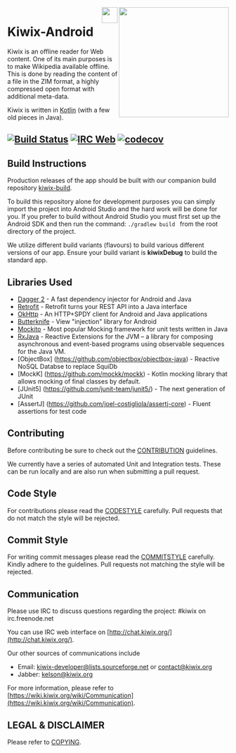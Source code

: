 <img src="https://github.com/kiwix/kiwix-android/blob/master/Kiwix_icon_transparent_512x512.png" align="right" height='250' />
<a href="https://play.google.com/store/apps/details?id=org.kiwix.kiwixmobile" target='_blank' align="right">
  <img align="right" height="36" src="https://play.google.com/intl/en/badges/images/badge_new.png" />
</a>

# Kiwix-Android

Kiwix is an offline reader for Web content. One of its main purposes is to make Wikipedia available offline. This is done by reading the content of a file in the ZIM format, a highly compressed open format with additional meta-data.

Kiwix is written in [Kotlin](https://kotlinlang.org/) (with a few old pieces in Java).

[![Build Status](https://travis-ci.org/kiwix/kiwix-android.svg?branch=master)](https://travis-ci.org/kiwix/kiwix-android)
[![IRC Web](https://img.shields.io/badge/chat-on%20freenode-brightgreen.svg)](http://chat.kiwix.org)
[![codecov](https://codecov.io/gh/kiwix/kiwix-android/branch/master/graph/badge.svg)](https://codecov.io/gh/kiwix/kiwix-android)
---

## Build Instructions

Production releases of the app should be built with our companion build repository [kiwix-build](https://github.com/kiwix/kiwix-build).

To build this repository alone for development purposes you can simply import the project into Android Studio and the hard work will be done for you. If you prefer to build without Android Studio you must first set up the Android SDK and then run the command: ```./gradlew build ``` from the root directory of the project.

We utilize different build variants (flavours) to build various different versions of our app. Ensure your build variant is **kiwixDebug** to build the standard app.

## Libraries Used

- [Dagger 2](https://github.com/google/dagger) - A fast dependency injector for Android and Java
- [Retrofit](https://square.github.io/retrofit/) - Retrofit turns your REST API into a Java interface
- [OkHttp](https://github.com/square/okhttp) - An HTTP+SPDY client for Android and Java applications
- [Butterknife](https://jakewharton.github.io/butterknife/) - View "injection" library for Android
- [Mockito](https://github.com/mockito/mockito) - Most popular Mocking framework for unit tests written in Java
- [RxJava](https://github.com/ReactiveX/RxJava) - Reactive Extensions for the JVM – a library for composing asynchronous and event-based programs using observable sequences for the Java VM.
- [ObjectBox] (https://github.com/objectbox/objectbox-java) - Reactive NoSQL Databse to replace SquiDb
- [MockK] (https://github.com/mockk/mockk) - Kotlin mocking library that allows mocking of final classes by default.
- [JUnit5] (https://github.com/junit-team/junit5/) - The next generation of JUnit
- [AssertJ] (https://github.com/joel-costigliola/assertj-core) - Fluent assertions for test code

## Contributing

Before contributing be sure to check out the [CONTRIBUTION](https://github.com/kiwix/kiwix-android/blob/master/CONTRIBUTING.md) guidelines.

We currently have a series of automated Unit and Integration tests. These can be run locally and are also run when submitting a pull request.

## Code Style
For contributions please read the [CODESTYLE](docs/codestyle.md) carefully. Pull requests that do not match the style will be rejected.

## Commit Style

For writing commit messages please read the [COMMITSTYLE](docs/commitstyle.md) carefully. Kindly adhere to the guidelines. Pull requests not matching the style will be rejected.

## Communication

Please use IRC to discuss questions regarding the project: #kiwix on irc.freenode.net

You can use IRC web interface on [http://chat.kiwix.org/](http://chat.kiwix.org/).

Our other sources of communications include

- Email: kiwix-developer@lists.sourceforge.net or contact@kiwix.org
- Jabber: kelson@kiwix.org

For more information, please refer to [https://wiki.kiwix.org/wiki/Communication](https://wiki.kiwix.org/wiki/Communication).

## LEGAL & DISCLAIMER

Please refer to [COPYING](COPYING).
